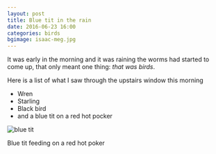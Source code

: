 ```yaml
---
layout: post
title: Blue tit in the rain
date: 2016-06-23 16:00
categories: birds
bgimage: isaac-meg.jpg
---
```

It was early in the morning and it was raining the worms had
started to come up, that only meant one thing: 
*that was birds*. 

Here is a list of what I saw through the upstairs window this morning

- Wren
- Starling
- Black bird  
- and a blue tit on a red hot pocker 

![blue tit](/assets/img/blue-tit.jpg 'Blue tit feeding on a red hot poker')

Blue tit feeding on a red hot poker